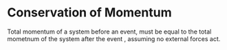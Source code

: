 # Conservation of Momentum

Total momentum of a system before an event, must be equal to the total mometnum of the system after the event , assuming no external forces act.